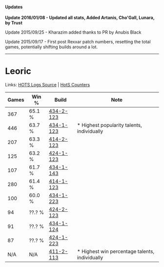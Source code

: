 #### Updates
**Update 2016/01/08 - Updated all stats, Added Artanis, Cho'Gall, Lunara, by Trust**

Update 2015/09/25 - Kharazim added thanks to PR by Anubis Black

Update 2015/09/17 - First post Rexxar patch numbers, resetting the total games, potentially shifting builds around a lot.

***

# Leoric

Links: [HOTS Logs Source](https://www.hotslogs.com/Sitewide/HeroDetails?Hero=Leoric) | [HotS Counters](http://hotscounters.com/#/hero/Leoric)

Games  | Win %  | Build     | Note
-----  | -----  | -----     | ----
367    | 65.1 % | [434-2-123](http://www.heroesfire.com/hots/talent-calculator/leoric#sjVh) | 
446    | 63.7 % | [434-1-123](http://www.heroesfire.com/hots/talent-calculator/leoric#sjG3) | * Highest popularity talents, individually
207    | 63.3 % | [414-2-123](http://www.heroesfire.com/hots/talent-calculator/leoric#rygh) | 
125    | 63.2 % | [424-1-123](http://www.heroesfire.com/hots/talent-calculator/leoric#sKrZ) | 
107    | 61.7 % | [434-1-143](http://www.heroesfire.com/hots/talent-calculator/leoric#sjGN) | 
280    | 61.4 % | [414-1-123](http://www.heroesfire.com/hots/talent-calculator/leoric#ryR3) | 
100    | 60.0 % | [434-1-223](http://www.heroesfire.com/hots/talent-calculator/leoric#sjHd) | 
94     | ??.? % | [424-2-123](http://www.heroesfire.com/hots/talent-calculator/leoric#sL5B) | 
91     | ??.? % | [434-1-124](http://www.heroesfire.com/hots/talent-calculator/leoric#sjG4) | 
87     | ??.? % | [424-1-223](http://www.heroesfire.com/hots/talent-calculator/leoric#sKt7) | 
N/A    | N/A    | [411-2-113](http://www.heroesfire.com/hots/talent-calculator/leoric#rrLn) | * Highest win percentage talents, individually
